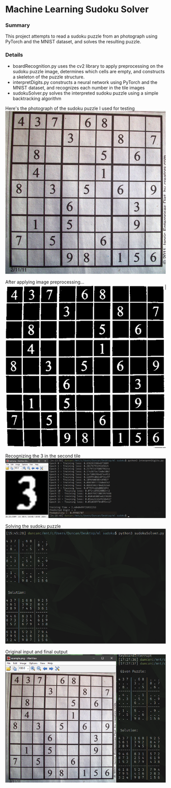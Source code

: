 # Machine Learning Sudoku Solver

### Summary
This project attempts to read a sudoku puzzle from an photograph using PyTorch and the MNIST dataset, and solves the resulting puzzle.

### Details
* boardRecognition.py uses the cv2 library to apply preprocessing on the sudoku puzzle image, determines which cells are empty, and constructs a skeleton of the puzzle structure.
* interpretDigits.py constructs a neural network using PyTorch and the MNIST dataset, and recognizes each number in the tile images
* sudokuSolver.py solves the interpreted sudoku puzzle using a simple backtracking algorithm

Here's the photograph of the sudoku puzzle I used for testing
![Example](example.png)

After applying image preprocessing...
![preprocessed](/Steps/8.png)

Recognizing the 3 in the second tile
![recognize](/Screenshots/recognizing3.png)

Solving the sudoku puzzle
![solved](/Screenshots/solvedSudoku.png)

Original input and final output
![final](/Screenshots/beforeAndAfter.png)